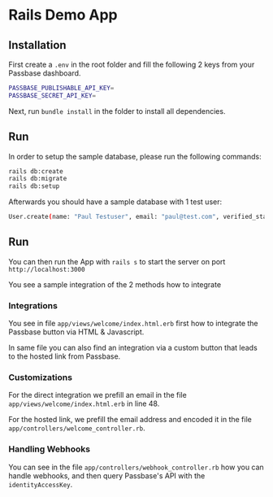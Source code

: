 # Rails Demo App

## Installation

First create a `.env` in the root folder and fill the following 2 keys from your Passbase dashboard.

```bash
PASSBASE_PUBLISHABLE_API_KEY=
PASSBASE_SECRET_API_KEY=
```

Next, run `bundle install` in the folder to install all dependencies.

## Run

In order to setup the sample database, please run the following commands:

```bash
rails db:create
rails db:migrate
rails db:setup
```

Afterwards you should have a sample database with 1 test user:

```bash
User.create(name: "Paul Testuser", email: "paul@test.com", verified_status: "null", identity_access_key: "")
```

## Run

You can then run the App with `rails s` to start the server on port `http://localhost:3000`

You see a sample integration of the 2 methods how to integrate

### Integrations

You see in file `app/views/welcome/index.html.erb` first how to integrate the Passbase button via HTML & Javascript.

In same file you can also find an integration via a custom button that leads to the hosted link from Passbase.

### Customizations

For the direct integration we prefill an email in the file `app/views/welcome/index.html.erb` in line 48.

For the hosted link, we prefill the email address and encoded it in the file `app/controllers/welcome_controller.rb`.


### Handling Webhooks

You can see in the file `app/controllers/webhook_controller.rb` how you can handle webhooks, and then query Passbase's API with the `identityAccessKey`.
